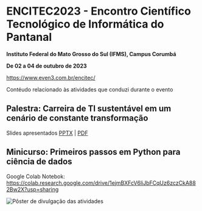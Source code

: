 # ENCITEC2023 - Encontro Científico Tecnológico de Informática do Pantanal

**Instituto Federal do Mato Grosso do Sul (IFMS), Campus Corumbá**

**De 02 a 04 de outubro de 2023**

https://www.even3.com.br/encitec/

Contéudo relacionado às atividades que conduzi durante o evento

## Palestra: Carreira de TI sustentável em um cenário de constante transformação
Slides apresentados [PPTX](https://github.com/Andreiwid/ENCITEC2023/blob/5d723e45e96f13f1b4ed4b546e51cb96f517fcdd/Carreira%20de%20TI%20sustent%C3%A1vel.pptx) | [PDF](https://github.com/Andreiwid/ENCITEC2023/blob/787d0b25ad2bb03b52312d7b1b6b9b05a891c770/Carreira%20de%20TI%20sustent%C3%A1vel.pdf)

## Minicurso: Primeiros passos em Python para ciência de dados
Google Colab Notebok: https://colab.research.google.com/drive/1ejmBXFcV6liJbFCqUz6zczCkA882Bw2X?usp=sharing

![Pôster de divulgação das atividades](https://github.com/Andreiwid/ENCITEC2023/assets/5705417/45038741-db4b-4c4f-b458-9e22615f739b)
